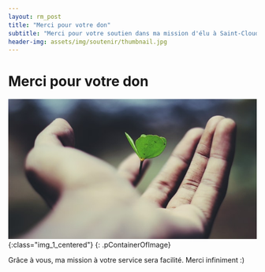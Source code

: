 ```yaml
---
layout: rm_post
title: "Merci pour votre don"
subtitle: "Merci pour votre soutien dans ma mission d'élu à Saint-Cloud"
header-img: assets/img/soutenir/thumbnail.jpg
---
```

# Merci pour votre don

![texte alternatif à l'image](/assets/img/soutenir/thumbnail.jpg "Description de l info-bulle image"){:class="img_1_centered"}
{: .pContainerOfImage}

Grâce à vous, ma mission à votre service sera facilité. Merci infiniment :)

